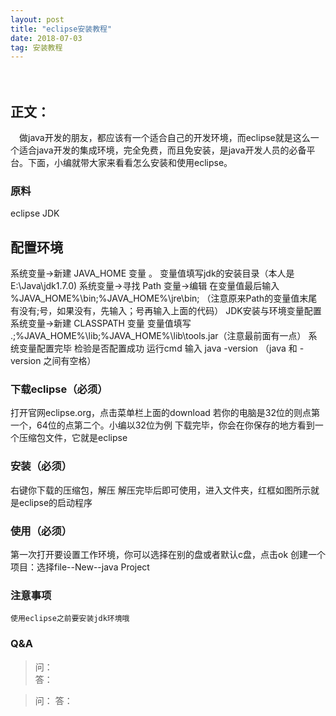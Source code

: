 ```yaml
---
layout: post
title: "eclipse安装教程"
date: 2018-07-03 
tag: 安装教程 
---   
```

  　

## 正文：
　做java开发的朋友，都应该有一个适合自己的开发环境，而eclipse就是这么一个适合java开发的集成环境，完全免费，而且免安装，是java开发人员的必备平台。下面，小编就带大家来看看怎么安装和使用eclipse。
### 原料
   eclipse
   JDK
## 配置环境   
  
   系统变量→新建 JAVA_HOME 变量 。
   变量值填写jdk的安装目录（本人是 E:\Java\jdk1.7.0)
   系统变量→寻找 Path 变量→编辑
   在变量值最后输入 %JAVA_HOME%\bin;%JAVA_HOME%\jre\bin;
  （注意原来Path的变量值末尾有没有;号，如果没有，先输入；号再输入上面的代码）
   JDK安装与环境变量配置
   系统变量→新建 CLASSPATH 变量
   变量值填写   .;%JAVA_HOME%\lib;%JAVA_HOME%\lib\tools.jar（注意最前面有一点）
   系统变量配置完毕
   检验是否配置成功 运行cmd 输入 java -version （java 和 -version 之间有空格）

### 下载eclipse（必须）         
   打开官网eclipse.org，点击菜单栏上面的download
   若你的电脑是32位的则点第一个，64位的点第二个。小编以32位为例
   下载完毕，你会在你保存的地方看到一个压缩包文件，它就是eclipse
### 安装（必须）     
   右键你下载的压缩包，解压
   解压完毕后即可使用，进入文件夹，红框如图所示就是eclipse的启动程序
### 使用（必须）
   第一次打开要设置工作环境，你可以选择在别的盘或者默认c盘，点击ok
   创建一个项目：选择file--New--java Project

### 注意事项
    使用eclipse之前要安装jdk环境哦

### Q&A

> 问：     
> 答：

<p> </p>

> 问：
> 答：

<p> </p>


